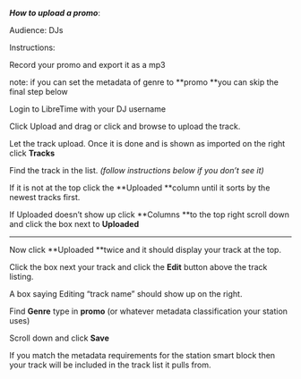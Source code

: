 ***How to upload a promo***:

Audience: DJs

Instructions:

Record your promo and export it as a mp3

note: if you can set the metadata of genre to **promo **you can skip the
final step below

Login to LibreTime with your DJ username

Click Upload and drag or click and browse to upload the track.

Let the track upload. Once it is done and is shown as imported on the
right click **Tracks**

Find the track in the list. *(follow instructions below if you don’t see
it)*

If it is not at the top click the **Uploaded **column until it sorts by
the newest tracks first.

If Uploaded doesn’t show up click **Columns **to the top right scroll
down and click the box next to **Uploaded**

****

Now click **Uploaded **twice and it should display your track at the
top.

Click the box next your track and click the **Edit** button above the
track listing.

A box saying Editing “track name” should show up on the right.

Find **Genre** type in **promo** (or whatever metadata classification
your station uses)

Scroll down and click **Save**

If you match the metadata requirements for the station smart block then
your track will be included in the track list it pulls from.
